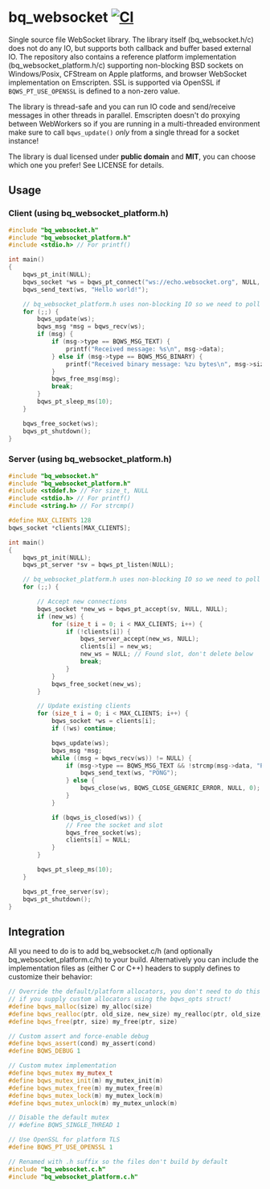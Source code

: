  # bq_websocket [![CI](https://github.com/bqqbarbhg/bq_websocket/workflows/CI/badge.svg)](https://github.com/bqqbarbhg/bq_websocket/actions)


Single source file WebSocket library.
The library itself (bq_websocket.h/c) does not do any IO, but supports both callback and buffer based external IO.
The repository also contains a reference platform implementation (bq_websocket_platform.h/c) supporting non-blocking BSD sockets on Windows/Posix,
CFStream on Apple platforms, and browser WebSocket implementation on Emscripten. SSL is supported via OpenSSL if `BQWS_PT_USE_OPENSSL` is defined to a non-zero value.

The library is thread-safe and you can run IO code and send/receive messages in other threads in parallel.
Emscripten doesn't do proxying between WebWorkers so if you are running in a multi-threaded environment
make sure to call `bqws_update()` _only_ from a single thread for a socket instance!

The library is dual licensed under **public domain** and **MIT**, you can choose which one you prefer! See LICENSE for details.

## Usage

### Client (using bq_websocket_platform.h)

[//]: # (example readme_client_usage.c)
```c
#include "bq_websocket.h"
#include "bq_websocket_platform.h"
#include <stdio.h> // For printf()

int main()
{
    bqws_pt_init(NULL);
    bqws_socket *ws = bqws_pt_connect("ws://echo.websocket.org", NULL, NULL, NULL);
    bqws_send_text(ws, "Hello world!");

    // bq_websocket_platform.h uses non-blocking IO so we need to poll here
    for (;;) {
        bqws_update(ws);
        bqws_msg *msg = bqws_recv(ws);
        if (msg) {
            if (msg->type == BQWS_MSG_TEXT) {
                printf("Received message: %s\n", msg->data);
            } else if (msg->type == BQWS_MSG_BINARY) {
                printf("Received binary message: %zu bytes\n", msg->size);
            }
            bqws_free_msg(msg);
            break;
        }
        bqws_pt_sleep_ms(10);
    }

    bqws_free_socket(ws);
    bqws_pt_shutdown();
}
```

### Server (using bq_websocket_platform.h)

[//]: # (example readme_server_usage.c)
```c
#include "bq_websocket.h"
#include "bq_websocket_platform.h"
#include <stddef.h> // For size_t, NULL
#include <stdio.h> // For printf()
#include <string.h> // For strcmp()

#define MAX_CLIENTS 128
bqws_socket *clients[MAX_CLIENTS];

int main()
{
    bqws_pt_init(NULL);
    bqws_pt_server *sv = bqws_pt_listen(NULL);

    // bq_websocket_platform.h uses non-blocking IO so we need to poll here
    for (;;) {

        // Accept new connections
        bqws_socket *new_ws = bqws_pt_accept(sv, NULL, NULL);
        if (new_ws) {
            for (size_t i = 0; i < MAX_CLIENTS; i++) {
                if (!clients[i]) {
                    bqws_server_accept(new_ws, NULL);
                    clients[i] = new_ws;
                    new_ws = NULL; // Found slot, don't delete below
                    break;
                }
            }
            bqws_free_socket(new_ws);
        }

        // Update existing clients
        for (size_t i = 0; i < MAX_CLIENTS; i++) {
            bqws_socket *ws = clients[i];
            if (!ws) continue;

            bqws_update(ws);
            bqws_msg *msg;
            while ((msg = bqws_recv(ws)) != NULL) {
                if (msg->type == BQWS_MSG_TEXT && !strcmp(msg->data, "PING")) {
                    bqws_send_text(ws, "PONG");
                } else {
                    bqws_close(ws, BQWS_CLOSE_GENERIC_ERROR, NULL, 0);
                }
            }

            if (bqws_is_closed(ws)) {
                // Free the socket and slot
                bqws_free_socket(ws);
                clients[i] = NULL;
            }
        }

        bqws_pt_sleep_ms(10);
    }

    bqws_pt_free_server(sv);
    bqws_pt_shutdown();
}
```

## Integration

All you need to do is to add bq_websocket.c/h (and optionally bq_websocket_platform.c/h) to your build.
Alternatively you can include the implementation files as (either C or C++) headers to supply defines to customize their behavior:

```cpp
// Override the default/platform allocators, you don't need to do this at compile-time
// if you supply custom allocators using the bqws_opts struct!
#define bqws_malloc(size) my_alloc(size)
#define bqws_realloc(ptr, old_size, new_size) my_realloc(ptr, old_size, new_size)
#define bqws_free(ptr, size) my_free(ptr, size)

// Custom assert and force-enable debug
#define bqws_assert(cond) my_assert(cond)
#define BQWS_DEBUG 1

// Custom mutex implementation
#define bqws_mutex my_mutex_t
#define bqws_mutex_init(m) my_mutex_init(m)
#define bqws_mutex_free(m) my_mutex_free(m)
#define bqws_mutex_lock(m) my_mutex_lock(m)
#define bqws_mutex_unlock(m) my_mutex_unlock(m)

// Disable the default mutex
// #define BQWS_SINGLE_THREAD 1

// Use OpenSSL for platform TLS
#define BQWS_PT_USE_OPENSSL 1

// Renamed with .h suffix so the files don't build by default
#include "bq_websocket.c.h"
#include "bq_websocket_platform.c.h"
```
